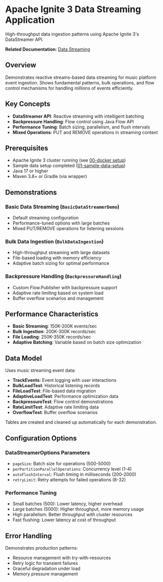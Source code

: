 # Apache Ignite 3 Data Streaming Application

High-throughput data ingestion patterns using Apache Ignite 3's DataStreamer API.

**Related Documentation**: [Data Streaming](../../docs/05-performance-scalability/01-data-streaming.md)

## Overview

Demonstrates reactive streams-based data streaming for music platform event ingestion. Shows fundamental patterns, bulk operations, and flow control mechanisms for handling millions of events efficiently.

## Key Concepts

- **DataStreamer API**: Reactive streaming with intelligent batching
- **Backpressure Handling**: Flow control using Java Flow API
- **Performance Tuning**: Batch sizing, parallelism, and flush intervals
- **Mixed Operations**: PUT and REMOVE operations in streaming context

## Prerequisites

- Apache Ignite 3 cluster running (see [00-docker setup](../00-docker/README.md))
- Sample data setup completed ([01-sample-data-setup](../01-sample-data-setup/))
- Java 17 or higher
- Maven 3.8+ or Gradle (via wrapper)

## Demonstrations

### Basic Data Streaming (`BasicDataStreamerDemo`)

- Default streaming configuration
- Performance-tuned options with large batches
- Mixed PUT/REMOVE operations for listening sessions

### Bulk Data Ingestion (`BulkDataIngestion`)

- High-throughput streaming with large datasets
- File-based loading with memory efficiency
- Adaptive batch sizing for optimal performance

### Backpressure Handling (`BackpressureHandling`)

- Custom Flow.Publisher with backpressure support
- Adaptive rate limiting based on system load
- Buffer overflow scenarios and management


## Performance Characteristics

- **Basic Streaming**: 150K-200K events/sec
- **Bulk Ingestion**: 200K-300K records/sec  
- **File Loading**: 250K-350K records/sec
- **Adaptive Batching**: Variable based on batch size optimization

## Data Model

Uses music streaming event data:

- **TrackEvents**: Event logging with user interactions
- **BulkLoadTest**: Historical listening records
- **FileLoadTest**: File-based data migration
- **AdaptiveLoadTest**: Performance optimization data
- **BackpressureTest**: Flow control demonstrations
- **RateLimitTest**: Adaptive rate limiting data
- **OverflowTest**: Buffer overflow scenarios

Tables are created and cleaned up automatically for each demonstration.

## Configuration Options

### DataStreamerOptions Parameters

- `pageSize`: Batch size for operations (500-5000)
- `perPartitionParallelOperations`: Concurrency level (1-4)
- `autoFlushInterval`: Flush timing in milliseconds (200-2000)
- `retryLimit`: Retry attempts for failed operations (8-32)

### Performance Tuning

- Small batches (500): Lower latency, higher overhead
- Large batches (5000): Higher throughput, more memory usage
- High parallelism: Better throughput with cluster resources
- Fast flushing: Lower latency at cost of throughput

## Error Handling

Demonstrates production patterns:

- Resource management with try-with-resources
- Retry logic for transient failures
- Graceful degradation under load
- Memory pressure management
